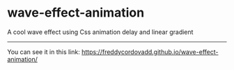 # wave-effect-animation

A cool wave effect using Css animation delay and linear gradient

------------------------------------------------------------------
You can see it in this link:
https://freddycordovadd.github.io/wave-effect-animation/

